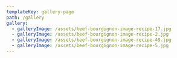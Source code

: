 ```yaml
---
templateKey: gallery-page
path: /gallery
gallery:
  - galleryImage: /assets/beef-bourgignon-image-recipe-17.jpg
  - galleryImage: /assets/beef-bourgignon-image-recipe-2.jpg
  - galleryImage: /assets/beef-bourgignon-image-recipe-49.jpg
  - galleryImage: /assets/beef-bourgignon-image-recipe-5.jpg
---
```

